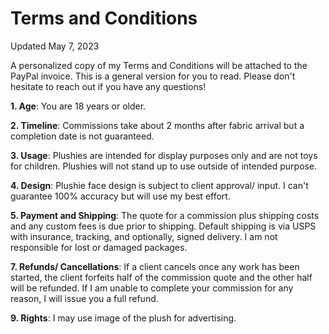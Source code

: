 # Terms and Conditions

Updated May 7, 2023

A personalized copy of my Terms and Conditions will be attached to the PayPal invoice. This is a general version for you to read. Please don't hesitate to reach out if you have any questions!

**1. Age**: You are 18 years or older.

**2. Timeline**: Commissions take about 2 months after fabric arrival but a completion date is not guaranteed.

**3. Usage**: Plushies are intended for display purposes only and are not toys for children. Plushies will not stand up to use outside of intended purpose.

**4. Design**: Plushie face design is subject to client approval/ input. I can't guarantee 100% accuracy but will use my best effort.

**5. Payment and Shipping**: The quote for a commission plus shipping costs and any custom fees is due prior to shipping. Default shipping is via USPS with insurance, tracking, and optionally, signed delivery. I am not responsible for lost or damaged packages.

**7. Refunds/ Cancellations**: If a client cancels once any work has been started, the client forfeits half of the commission quote and the other half will be refunded. If I am unable to complete your commission for any reason, I will issue you a full refund.

**9. Rights**: I may use image of the plush for advertising.
